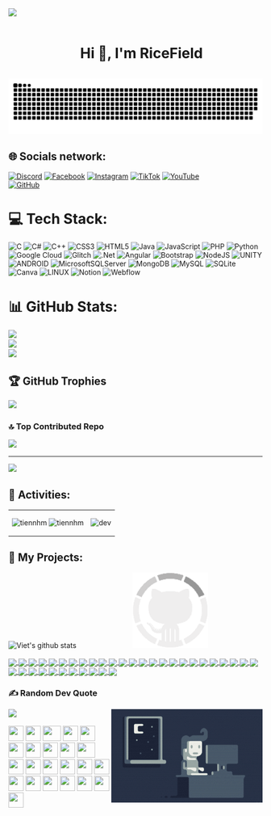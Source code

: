 <!--horizontal divider(gradiant)-->
<img src="https://user-images.githubusercontent.com/73097560/115834477-dbab4500-a447-11eb-908a-139a6edaec5c.gif">

<!--h1 without bottom border-->
<div id="user-content-toc">
  <ul align="center">
    <summary><h1 style="display: inline-block">Hi 👋, I'm RiceField</h1></summary>
  </ul>
</div>


<!--- snake -->
<div align="center">
  <img  src="https://github.com/1999AZZAR/1999AZZAR/blob/main/resources/img/grid-snake.svg"
       alt="snake" /></a>
</div>


## 🌐 Socials network:
[![Discord](https://img.shields.io/badge/Discord-%237289DA.svg?logo=discord&logoColor=white)](https://discord.gg/x2cydgPard) [![Facebook](https://img.shields.io/badge/Facebook-%231877F2.svg?logo=Facebook&logoColor=white)](https://facebook.com/RiceField1211/) [![Instagram](https://img.shields.io/badge/Instagram-%23E4405F.svg?logo=Instagram&logoColor=white)](https://instagram.com/baocong1211/) [![TikTok](https://img.shields.io/badge/TikTok-%23000000.svg?logo=TikTok&logoColor=white)](https://tiktok.com/@deemon1211) [![YouTube](https://img.shields.io/badge/YouTube-%23FF0000.svg?logo=YouTube&logoColor=white)](https://youtube.com/@ytbpanda6466)  
[![GitHub](https://i.stack.imgur.com/tskMh.png)](https://github.com/YtbPanda1211/)

# 💻 Tech Stack:
![C](https://img.shields.io/badge/c-%2300599C.svg?style=for-the-badge&logo=c&logoColor=white) ![C#](https://img.shields.io/badge/c%23-%23239120.svg?style=for-the-badge&logo=c-sharp&logoColor=white) ![C++](https://img.shields.io/badge/c++-%2300599C.svg?style=for-the-badge&logo=c%2B%2B&logoColor=white) ![CSS3](https://img.shields.io/badge/css3-%231572B6.svg?style=for-the-badge&logo=css3&logoColor=white) ![HTML5](https://img.shields.io/badge/html5-%23E34F26.svg?style=for-the-badge&logo=html5&logoColor=white) ![Java](https://img.shields.io/badge/java-%23ED8B00.svg?style=for-the-badge&logo=java&logoColor=white) ![JavaScript](https://img.shields.io/badge/javascript-%23323330.svg?style=for-the-badge&logo=javascript&logoColor=%23F7DF1E) ![PHP](https://img.shields.io/badge/php-%23777BB4.svg?style=for-the-badge&logo=php&logoColor=white) ![Python](https://img.shields.io/badge/python-3670A0?style=for-the-badge&logo=python&logoColor=ffdd54) ![Google Cloud](https://img.shields.io/badge/Google%20Cloud-%234285F4.svg?style=for-the-badge&logo=google-cloud&logoColor=white) ![Glitch](https://img.shields.io/badge/glitch-%233333FF.svg?style=for-the-badge&logo=glitch&logoColor=white) ![.Net](https://img.shields.io/badge/.NET-5C2D91?style=for-the-badge&logo=.net&logoColor=white) ![Angular](https://img.shields.io/badge/angular-%23DD0031.svg?style=for-the-badge&logo=angular&logoColor=white) ![Bootstrap](https://img.shields.io/badge/bootstrap-%23563D7C.svg?style=for-the-badge&logo=bootstrap&logoColor=white) ![NodeJS](https://img.shields.io/badge/node.js-6DA55F?style=for-the-badge&logo=node.js&logoColor=white) ![UNITY](https://img.shields.io/badge/Unity-%2320232a.svg?style=for-the-badge&logo=unity&logoColor=white) ![ANDROID](https://img.shields.io/badge/android-%2320232a.svg?style=for-the-badge&logo=android&logoColor=%a4c639) ![MicrosoftSQLServer](https://img.shields.io/badge/Microsoft%20SQL%20Sever-CC2927?style=for-the-badge&logo=microsoft%20sql%20server&logoColor=white) ![MongoDB](https://img.shields.io/badge/MongoDB-%234ea94b.svg?style=for-the-badge&logo=mongodb&logoColor=white) ![MySQL](https://img.shields.io/badge/mysql-%2300f.svg?style=for-the-badge&logo=mysql&logoColor=white) ![SQLite](https://img.shields.io/badge/sqlite-%2307405e.svg?style=for-the-badge&logo=sqlite&logoColor=white) ![Canva](https://img.shields.io/badge/Canva-%2300C4CC.svg?style=for-the-badge&logo=Canva&logoColor=white) ![LINUX](https://img.shields.io/badge/Linux-FCC624?style=for-the-badge&logo=linux&logoColor=black) ![Notion](https://img.shields.io/badge/Notion-%23000000.svg?style=for-the-badge&logo=notion&logoColor=white) ![Webflow](https://img.shields.io/badge/Webflow-4353FF?style=for-the-badge&logo=webflow&logoColor=white)
# 📊 GitHub Stats:
![](https://github-readme-stats.vercel.app/api?username=YtbPanda1211&theme=dark&hide_border=false&include_all_commits=true&count_private=true)<br/>
![](https://github-readme-streak-stats.herokuapp.com/?user=YtbPanda1211&theme=dark&hide_border=false)<br/>
![](https://github-readme-stats.vercel.app/api/top-langs/?username=YtbPanda1211&theme=dark&hide_border=false&include_all_commits=true&count_private=true&layout=compact)



## 🏆 GitHub Trophies
![](https://github-profile-trophy.vercel.app/?username=YtbPanda1211&theme=radical&no-frame=false&no-bg=false&margin-w=4)



### 🔝 Top Contributed Repo
![](https://github-contributor-stats.vercel.app/api?username=YtbPanda1211&limit=5&theme=onestar&combine_all_yearly_contributions=true)

---
[![](https://visitcount.itsvg.in/api?id=YtbPanda1211&icon=2&color=1)](https://visitcount.itsvg.in)

<!-- Proudly created with GPRM ( https://gprm.itsvg.in ) -->



## 📌 Activities:

<table style="width:100%;">
  <tr>
    <td>
      <img src="https://github-readme-stats.vercel.app/api/top-langs/?username=tiennhm&bg_color=FFFFFF00&text_color=179fa3&layout=compact&hide=CSS&langs_count=10&custom_title=Top%20ngôn%20ngữ%20được%20dùng" alt="tiennhm" width="100%"/>
      <img src="https://github-readme-stats.vercel.app/api?username=tiennhm&bg_color=FFFFFF00&text_color=179fa3&show_icons=true&count_private=true&include_all_commits=true&custom_title=Hoạt%20động%20trên%20Github" alt="tiennhm" width="100%"/>
    </td>
    <td>
      <p align="center"> 
        <img src="https://cdn.dribbble.com/users/1059583/screenshots/4171367/coding-freak.gif" alt="dev" width="100%"/>
      </p>
    </td>
  </tr>
</table>


## 📰 My Projects: 

![Viet's github stats](https://github-readme-stats-git-masterrstaa-rickstaa.vercel.app/api?username=YtbPanda1211&show_icons=true&theme=tokyonight&hide=contribs,prs,issues)
ㅤㅤㅤㅤㅤㅤㅤㅤ <img src="https://raw.githubusercontent.com/AhmedFathyDev/AhmedFathyDev/main/GitHub.gif" alt="GitHub Octocat Logo" height="150" width="150" >




<a href="https://github.com/YtbPanda1211/VideoToText/">
  <!-- Change the `github-readme-stats.anuraghazra1.vercel.app` to `github-readme-stats.vercel.app`  -->
  <img align="center" src="https://github-readme-stats.anuraghazra1.vercel.app/api/pin/?username=YtbPanda1211&repo=VideoToText&theme=radical" />
</a>    
<a href="https://github.com/YtbPanda1211/TraiTimNeon/">
  <!-- Change the `github-readme-stats.anuraghazra1.vercel.app` to `github-readme-stats.vercel.app`  -->
  <img align="center" src="https://github-readme-stats.anuraghazra1.vercel.app/api/pin/?username=YtbPanda1211&repo=TraiTimNeon&theme=merko" />
</a>

<a href="https://github.com/YtbPanda1211/MyBirthDay/">
  <!-- Change the `github-readme-stats.anuraghazra1.vercel.app` to `github-readme-stats.vercel.app`  -->
  <img align="center" src="https://github-readme-stats.anuraghazra1.vercel.app/api/pin/?username=YtbPanda1211&repo=MyBirthDay&theme=gruvbox" />
</a>    
<a href="https://github.com/YtbPanda1211/ChucMung8-3/">
  <!-- Change the `github-readme-stats.anuraghazra1.vercel.app` to `github-readme-stats.vercel.app`  -->
  <img align="center" src="https://github-readme-stats.anuraghazra1.vercel.app/api/pin/?username=YtbPanda1211&repo=ChucMung8-3&theme=dark" />
</a>

<a href="https://github.com/YtbPanda1211/WebBanNongSan/">
  <!-- Change the `github-readme-stats.anuraghazra1.vercel.app` to `github-readme-stats.vercel.app`  -->
  <img align="center" src="https://github-readme-stats.anuraghazra1.vercel.app/api/pin/?username=YtbPanda1211&repo=WebBanNongSan&theme=cobalt" />
</a>

<a href="https://github.com/YtbPanda1211/HPBD/">
  <!-- Change the `github-readme-stats.anuraghazra1.vercel.app` to `github-readme-stats.vercel.app`  -->
  <img align="center" src="https://github-readme-stats.anuraghazra1.vercel.app/api/pin/?username=YtbPanda1211&repo=HPBD&theme=synthwave" />
</a>    
<a href="https://github.com/YtbPanda1211/AndroidStudio/">
  <!-- Change the `github-readme-stats.anuraghazra1.vercel.app` to `github-readme-stats.vercel.app`  -->
  <img align="center" src="https://github-readme-stats.anuraghazra1.vercel.app/api/pin/?username=YtbPanda1211&repo=AndroidStudio&theme=highcontrast" />
</a>

<a href="https://github.com/YtbPanda1211/DongHoKim/">
  <!-- Change the `github-readme-stats.anuraghazra1.vercel.app` to `github-readme-stats.vercel.app`  -->
  <img align="center" src="https://github-readme-stats.anuraghazra1.vercel.app/api/pin/?username=YtbPanda1211&repo=DongHoKim&theme=dracula" />
</a>    
<a href="https://github.com/YtbPanda1211/webdoan/">
  <!-- Change the `github-readme-stats.anuraghazra1.vercel.app` to `github-readme-stats.vercel.app`  -->
  <img align="center" src="https://github-readme-stats.anuraghazra1.vercel.app/api/pin/?username=YtbPanda1211&repo=webdoan&theme=radical" />
</a>

<a href="https://github.com/YtbPanda1211/TC19THUD1/">
  <!-- Change the `github-readme-stats.anuraghazra1.vercel.app` to `github-readme-stats.vercel.app`  -->
  <img align="center" src="https://github-readme-stats.anuraghazra1.vercel.app/api/pin/?username=YtbPanda1211&repo=TC19THUD1&theme=merko" />
</a>    
<a href="https://github.com/YtbPanda1211/WebDungLaiLapTrinh/">
  <!-- Change the `github-readme-stats.anuraghazra1.vercel.app` to `github-readme-stats.vercel.app`  -->
  <img align="center" src="https://github-readme-stats.anuraghazra1.vercel.app/api/pin/?username=YtbPanda1211&repo=WebDungLaiLapTrinh&theme=gruvbox" />
</a>
<a href="https://github.com/YtbPanda1211/TinhThoiGian/">
  <!-- Change the `github-readme-stats.anuraghazra1.vercel.app` to `github-readme-stats.vercel.app`  -->
  <img align="center" src="https://github-readme-stats.anuraghazra1.vercel.app/api/pin/?username=YtbPanda1211&repo=TinhThoiGian&theme=radical" />
</a>    
<a href="https://github.com/YtbPanda1211/DongHo/">
  <!-- Change the `github-readme-stats.anuraghazra1.vercel.app` to `github-readme-stats.vercel.app`  -->
  <img align="center" src="https://github-readme-stats.anuraghazra1.vercel.app/api/pin/?username=YtbPanda1211&repo=DongHo&theme=radical" />
</a>    
<a href="https://github.com/YtbPanda1211/GameOanTuTi/">
  <!-- Change the `github-readme-stats.anuraghazra1.vercel.app` to `github-readme-stats.vercel.app`  -->
  <img align="center" src="https://github-readme-stats.anuraghazra1.vercel.app/api/pin/?username=YtbPanda1211&repo=GameOanTuTi&theme=radical" />
</a>
<a href="https://github.com/YtbPanda1211/DongHoBamGio/">
  <!-- Change the `github-readme-stats.anuraghazra1.vercel.app` to `github-readme-stats.vercel.app`  -->
  <img align="center" src="https://github-readme-stats.anuraghazra1.vercel.app/api/pin/?username=YtbPanda1211&repo=DongHoBamGio&theme=radical" />
</a>
<a href="https://github.com/YtbPanda1211/Digital-Clock/">
  <!-- Change the `github-readme-stats.anuraghazra1.vercel.app` to `github-readme-stats.vercel.app`  -->
  <img align="center" src="https://github-readme-stats.anuraghazra1.vercel.app/api/pin/?username=YtbPanda1211&repo=Digital-Clock&theme=radical" />
</a>
<a href="https://github.com/YtbPanda1211/CodepenClone/">
  <!-- Change the `github-readme-stats.anuraghazra1.vercel.app` to `github-readme-stats.vercel.app`  -->
  <img align="center" src="https://github-readme-stats.anuraghazra1.vercel.app/api/pin/?username=YtbPanda1211&repo=CodepenClone&theme=radical" />
</a>
<a href="https://github.com/YtbPanda1211/SimonGame/">
  <!-- Change the `github-readme-stats.anuraghazra1.vercel.app` to `github-readme-stats.vercel.app`  -->
  <img align="center" src="https://github-readme-stats.anuraghazra1.vercel.app/api/pin/?username=YtbPanda1211&repo=SimonGame&theme=radical" />
</a>
<a href="https://github.com/YtbPanda1211/TextToVoice/">
  <!-- Change the `github-readme-stats.anuraghazra1.vercel.app` to `github-readme-stats.vercel.app`  -->
  <img align="center" src="https://github-readme-stats.anuraghazra1.vercel.app/api/pin/?username=YtbPanda1211&repo=TextToVoice&theme=radical" />
</a>
<a href="https://github.com/YtbPanda1211/Random-Pass-1/">
  <!-- Change the `github-readme-stats.anuraghazra1.vercel.app` to `github-readme-stats.vercel.app`  -->
  <img align="center" src="https://github-readme-stats.anuraghazra1.vercel.app/api/pin/?username=YtbPanda1211&repo=Random-Pass-1&theme=radical" />
</a>
<a href="https://github.com/YtbPanda1211/QR-Code/">
  <!-- Change the `github-readme-stats.anuraghazra1.vercel.app` to `github-readme-stats.vercel.app`  -->
  <img align="center" src="https://github-readme-stats.anuraghazra1.vercel.app/api/pin/?username=YtbPanda1211&repo=QR-Code&theme=radical" />
</a>
<a href="https://github.com/YtbPanda1211/Check-Speed/">
  <!-- Change the `github-readme-stats.anuraghazra1.vercel.app` to `github-readme-stats.vercel.app`  -->
  <img align="center" src="https://github-readme-stats.anuraghazra1.vercel.app/api/pin/?username=YtbPanda1211&repo=Check-Speed&theme=radical" />
</a>
<a href="https://github.com/YtbPanda1211/Language-Translation/">
  <!-- Change the `github-readme-stats.anuraghazra1.vercel.app` to `github-readme-stats.vercel.app`  -->
  <img align="center" src="https://github-readme-stats.anuraghazra1.vercel.app/api/pin/?username=YtbPanda1211&repo=Language-Translation&theme=radical" />
</a>
<a href="https://github.com/YtbPanda1211/Game-Snake/">
  <!-- Change the `github-readme-stats.anuraghazra1.vercel.app` to `github-readme-stats.vercel.app`  -->
  <img align="center" src="https://github-readme-stats.anuraghazra1.vercel.app/api/pin/?username=YtbPanda1211&repo=Game-Snake&theme=radical" />
</a>
<a href="https://github.com/YtbPanda1211/Do-Min/">
  <!-- Change the `github-readme-stats.anuraghazra1.vercel.app` to `github-readme-stats.vercel.app`  -->
  <img align="center" src="https://github-readme-stats.anuraghazra1.vercel.app/api/pin/?username=YtbPanda1211&repo=Do-Min&theme=radical" />
</a>
<a href="https://github.com/YtbPanda1211/Q-A/">
  <!-- Change the `github-readme-stats.anuraghazra1.vercel.app` to `github-readme-stats.vercel.app`  -->
  <img align="center" src="https://github-readme-stats.anuraghazra1.vercel.app/api/pin/?username=YtbPanda1211&repo=Q-A&theme=radical" />
</a>
<a href="https://github.com/YtbPanda1211/Happy-Birthday/">
  <!-- Change the `github-readme-stats.anuraghazra1.vercel.app` to `github-readme-stats.vercel.app`  -->
  <img align="center" src="https://github-readme-stats.anuraghazra1.vercel.app/api/pin/?username=YtbPanda1211&repo=Happy-Birthday&theme=gruvbox" />
</a>
<a href="https://github.com/YtbPanda1211/Greeting-Card/">
  <!-- Change the `github-readme-stats.anuraghazra1.vercel.app` to `github-readme-stats.vercel.app`  -->
  <img align="center" src="https://github-readme-stats.anuraghazra1.vercel.app/api/pin/?username=YtbPanda1211&repo=Greeting-Card&theme=gruvbox" />
</a>
<a href="https://github.com/YtbPanda1211/Bio-Card-1/">
  <!-- Change the `github-readme-stats.anuraghazra1.vercel.app` to `github-readme-stats.vercel.app`  -->
  <img align="center" src="https://github-readme-stats.anuraghazra1.vercel.app/api/pin/?username=YtbPanda1211&repo=Bio-Card-1&theme=gruvbox" />
</a>
<a href="https://github.com/YtbPanda1211/Q-A-3D/">
  <!-- Change the `github-readme-stats.anuraghazra1.vercel.app` to `github-readme-stats.vercel.app`  -->
  <img align="center" src="https://github-readme-stats.anuraghazra1.vercel.app/api/pin/?username=YtbPanda1211&repo=Q-A-3D&theme=gruvbox" />
</a>
<a href="https://github.com/YtbPanda1211/Bio-Card-2/">
  <!-- Change the `github-readme-stats.anuraghazra1.vercel.app` to `github-readme-stats.vercel.app`  -->
  <img align="center" src="https://github-readme-stats.anuraghazra1.vercel.app/api/pin/?username=YtbPanda1211&repo=Bio-Card-2&theme=gruvbox" />
</a>
<a href="https://github.com/YtbPanda1211/Clock-3D/">
  <!-- Change the `github-readme-stats.anuraghazra1.vercel.app` to `github-readme-stats.vercel.app`  -->
  <img align="center" src="https://github-readme-stats.anuraghazra1.vercel.app/api/pin/?username=YtbPanda1211&repo=Clock-3D&theme=gruvbox" />
</a>
<a href="https://github.com/YtbPanda1211/Bio-Card-3/">
  <!-- Change the `github-readme-stats.anuraghazra1.vercel.app` to `github-readme-stats.vercel.app`  -->
  <img align="center" src="https://github-readme-stats.anuraghazra1.vercel.app/api/pin/?username=YtbPanda1211&repo=Bio-Card-3&theme=gruvbox" />
</a>
<a href="https://github.com/YtbPanda1211/Random-Pass-2/">
  <!-- Change the `github-readme-stats.anuraghazra1.vercel.app` to `github-readme-stats.vercel.app`  -->
  <img align="center" src="https://github-readme-stats.anuraghazra1.vercel.app/api/pin/?username=YtbPanda1211&repo=Random-Pass-2&theme=gruvbox" />
</a>
<a href="https://github.com/YtbPanda1211/Pocket-Calculator/">
  <!-- Change the `github-readme-stats.anuraghazra1.vercel.app` to `github-readme-stats.vercel.app`  -->
  <img align="center" src="https://github-readme-stats.anuraghazra1.vercel.app/api/pin/?username=YtbPanda1211&repo=Pocket-Calculator&theme=gruvbox" />
</a>
<a href="https://github.com/YtbPanda1211/QR-Code-Generator/">
  <!-- Change the `github-readme-stats.anuraghazra1.vercel.app` to `github-readme-stats.vercel.app`  -->
  <img align="center" src="https://github-readme-stats.anuraghazra1.vercel.app/api/pin/?username=YtbPanda1211&repo=QR-Code-Generator&theme=gruvbox" />
</a>

### ✍️ Random Dev Quote
![](https://quotes-github-readme.vercel.app/api?type=horizontal&theme=radical)
<img alt="Night Coding" src="https://raw.githubusercontent.com/AVS1508/AVS1508/master/assets/Night-Coding.gif" align="right"/>

<div>
    <img src="https://cultofthepartyparrot.com/parrots/hd/githubparrot.gif" width="30" height="30"/>
    <img src="https://cultofthepartyparrot.com/flags/hd/indiaparrot.gif" width="30" height="30"/>
    <img src="https://cultofthepartyparrot.com/parrots/asyncparrot.gif" width="36" height="30"/>
    <img src="https://cultofthepartyparrot.com/parrots/hd/60fpsparrot.gif" width="30" height="30"/>
    <img src="https://cultofthepartyparrot.com/parrots/hd/jumpingparrot.gif" width="30" height="30"/>
    <img src="https://cultofthepartyparrot.com/parrots/hd/opensourceparrot.gif" width="30" height="30"/>
    <img src="https://cultofthepartyparrot.com/parrots/hd/dealwithitnowparrot.gif" width="30" height="30"/>
    <img src="https://cultofthepartyparrot.com/parrots/hd/hypnoparrotlight.gif" width="30" height="30"/>
    <img src="https://cultofthepartyparrot.com/parrots/databaseparrot.gif" width="30" height="30"/>
    <img src="https://cultofthepartyparrot.com/parrots/fixparrot.gif" width="36" height="30"/>
    <img src="https://cultofthepartyparrot.com/parrots/hd/laptop_parrot.gif" width="30" height="30"/>
    <img src="https://cultofthepartyparrot.com/parrots/hd/spinningparrot.gif" width="30" height="30"/>
    <img src="https://cultofthepartyparrot.com/parrots/hd/levitationparrot.gif" width="30" height="30"/>
    <img src="https://cultofthepartyparrot.com/parrots/hd/meldparrot.gif" width="30" height="30"/>
    <img src="https://cultofthepartyparrot.com/parrots/slomoparrot.gif" width="30" height="30"/>
    <img src="https://cultofthepartyparrot.com/parrots/hd/moonwalkingparrot.gif" width="30" height="30"/>
    <img src="https://cultofthepartyparrot.com/parrots/hd/stableparrot.gif" width="30" height="30"/>
    <img src="https://cultofthepartyparrot.com/parrots/hd/scienceparrot.gif" width="30" height="30"/>
    <img src="https://cultofthepartyparrot.com/parrots/hd/pirateparrot.gif" width="30" height="30"/>
    <img src="https://cultofthepartyparrot.com/parrots/hd/footballparrot.gif" width="30" height="30"/>
    <img src="https://cultofthepartyparrot.com/parrots/hd/illuminatiparrot.gif" width="30" height="30"/>
    <img src="https://cultofthepartyparrot.com/parrots/hd/hypnoparrotdark.gif" width="30" height="30"/>
    <img src="https://cultofthepartyparrot.com/parrots/hd/mustacheparrot.gif" width="30" height="30"/>
</div>
